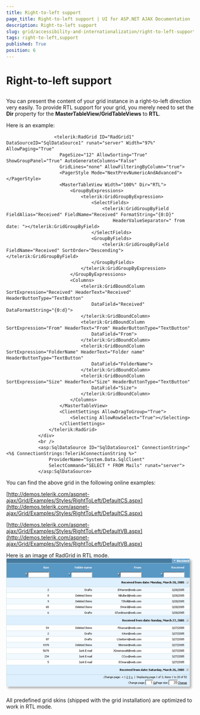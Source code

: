 ```yaml
---
title: Right-to-left support
page_title: Right-to-left support | UI for ASP.NET AJAX Documentation
description: Right-to-left support
slug: grid/accessibility-and-internationalization/right-to-left-support
tags: right-to-left,support
published: True
position: 6
---
```


# Right-to-left support



## 

You can present the content of your grid instance in a right-to-left direction very easily. To provide RTL support for your grid, you merely need to set the __Dir__ property for the __MasterTableView/GridTableViews__ to __RTL__.

Here is an example:

````ASPNET
	              <telerik:RadGrid ID="RadGrid1" DataSourceID="SqlDataSource1" runat="server" Width="97%" AllowPaging="True" 
	                PageSize="12" AllowSorting="True" ShowGroupPanel="True" AutoGenerateColumns="False"
	                GridLines="none" AllowFilteringByColumn="true">
	                <PagerStyle Mode="NextPrevNumericAndAdvanced"></PagerStyle>
	                <MasterTableView Width="100%" Dir="RTL">
	                    <GroupByExpressions>
	                        <telerik:GridGroupByExpression>
	                            <SelectFields>
	                                <telerik:GridGroupByField FieldAlias="Received" FieldName="Received" FormatString="{0:D}"
	                                    HeaderValueSeparator=" from date: "></telerik:GridGroupByField>
	                            </SelectFields>
	                            <GroupByFields>
	                                <telerik:GridGroupByField FieldName="Received" SortOrder="Descending"></telerik:GridGroupByField>
	                            </GroupByFields>
	                        </telerik:GridGroupByExpression>
	                    </GroupByExpressions>
	                    <Columns>
	                        <telerik:GridBoundColumn SortExpression="Received" HeaderText="Received" HeaderButtonType="TextButton"
	                            DataField="Received" DataFormatString="{0:d}">
	                        </telerik:GridBoundColumn>
	                        <telerik:GridBoundColumn SortExpression="From" HeaderText="From" HeaderButtonType="TextButton"
	                            DataField="From">
	                        </telerik:GridBoundColumn>
	                        <telerik:GridBoundColumn SortExpression="FolderName" HeaderText="Folder name" HeaderButtonType="TextButton"
	                            DataField="FolderName">
	                        </telerik:GridBoundColumn>
	                        <telerik:GridBoundColumn SortExpression="Size" HeaderText="Size" HeaderButtonType="TextButton"
	                            DataField="Size">
	                        </telerik:GridBoundColumn>
	                    </Columns>
	                </MasterTableView>
	                <ClientSettings AllowDragToGroup="True">
	                    <Selecting AllowRowSelect="True"></Selecting>
	                </ClientSettings>
	            </telerik:RadGrid>
	        </div>
	        <br />
	        <asp:SqlDataSource ID="SqlDataSource1" ConnectionString="<%$ ConnectionStrings:TelerikConnectionString %>"
	            ProviderName="System.Data.SqlClient"
	            SelectCommand="SELECT * FROM Mails" runat="server">
	        </asp:SqlDataSource>
````



You can find the above grid in the following online examples:

[http://demos.telerik.com/aspnet-ajax/Grid/Examples/Styles/RightToLeft/DefaultCS.aspx](http://demos.telerik.com/aspnet-ajax/Grid/Examples/Styles/RightToLeft/DefaultCS.aspx)

[http://demos.telerik.com/aspnet-ajax/Grid/Examples/Styles/RightToLeft/DefaultVB.aspx](http://demos.telerik.com/aspnet-ajax/Grid/Examples/Styles/RightToLeft/DefaultVB.aspx)

Here is an image of RadGrid in RTL mode.![](images/RTLGrid_thumb.png)

All predefined grid skins (shipped with the grid installation) are optimized to work in RTL mode.
